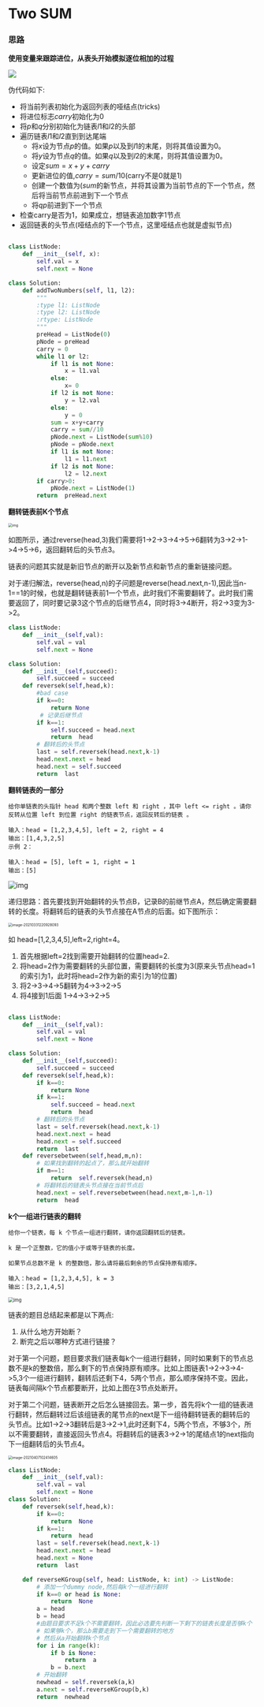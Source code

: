 # Two SUM

### 思路
**使用变量来跟踪进位，从表头开始模拟逐位相加的过程**

<img src="https://leetcode-cn.com/problems/add-two-numbers/Figures/2/2_add_two_numbers.svg" align="middle" />

伪代码如下:

- 将当前列表初始化为返回列表的哑结点(tricks)
- 将进位标志$carry$初始化为0
- 将$p$和$q$分别初始化为链表$l1$和$l2$的头部
- 遍历链表$l1$和$l2$直到到达尾端
   - 将$x$设为节点$p$的值。如果$p$以及到$l1$的末尾，则将其值设置为0。
   - 将$y$设为节点$q$的值。如果$q$以及到$l2$的末尾，则将其值设置为0。
   - 设定$sum=x+y+carry$
   - 更新进位的值,$carry=sum/10$(carry不是0就是1)
   - 创建一个数值为$(sum%10)$的新节点，并将其设置为当前节点的下一个节点，然后将当前节点前进到下一个节点
   - 将$q$$p$前进到下一个节点
 - 检查carry是否为1，如果成立，想链表追加数字1节点
 - 返回链表的头节点(哑结点的下一个节点，这里哑结点也就是虚拟节点)

```python

class ListNode:
    def __init__(self, x):
        self.val = x
        self.next = None

class Solution:
    def addTwoNumbers(self, l1, l2):
        """
        :type l1: ListNode
        :type l2: ListNode
        :rtype: ListNode
        """
        preHead = ListNode(0)
        pNode = preHead
        carry = 0
        while l1 or l2:
            if l1 is not None:
                x = l1.val
            else:
                x= 0
            if l2 is not None:
                y = l2.val
            else:
                y = 0
            sum = x+y+carry
            carry = sum//10
            pNode.next = ListNode(sum%10)
            pNode = pNode.next
            if l1 is not None:
                l1 = l1.next
            if l2 is not None:
                l2 = l2.next
        if carry>0:
            pNode.next = ListNode(1)
        return  preHead.next
```



**翻转链表前K个节点**

<img src="https://gblobscdn.gitbook.com/assets%2F-MWvhB2heCSJoT6IpxDY%2Fsync%2Fdf31967e270f60cb760c9c14bcae2e16dd4f7e14.jpg?alt=media" alt="img" style="zoom:50%;" />

如图所示，通过reverse(head,3)我们需要将1->2->3->4->5->6翻转为3->2->1->4->5->6，返回翻转后的头节点3。

链表的问题其实就是新旧节点的断开以及新节点和新节点的重新链接问题。

对于递归解法，reverse(head,n)的子问题是reverse(head.next,n-1),因此当n-1==1的时候，也就是翻转链表前1一个节点，此时我们不需要翻转了。此时我们需要返回了，同时要记录3这个节点的后继节点4，同时将3->4断开，将2->3变为3->2。

```python
class ListNode:
    def __init__(self,val):
        self.val = val
        self.next = None

class Solution:
    def __init__(self,succeed):
        self.succeed = succeed
    def reversek(self,head,k):
      	#bad case
        if k==0:
            return None
         # 记录后继节点
        if k==1:
            self.succeed = head.next
            return  head
        # 翻转后的头节点
        last = self.reversek(head.next,k-1)
        head.next.next = head
        head.next = self.succeed
        return  last
```

**翻转链表的一部分**

```
给你单链表的头指针 head 和两个整数 left 和 right ，其中 left <= right 。请你反转从位置 left 到位置 right 的链表节点，返回反转后的链表 。

输入：head = [1,2,3,4,5], left = 2, right = 4
输出：[1,4,3,2,5]
示例 2：

输入：head = [5], left = 1, right = 1
输出：[5]

```

![img](https://assets.leetcode.com/uploads/2021/02/19/rev2ex2.jpg)



递归思路：首先要找到开始翻转的头节点B，记录B的前继节点A，然后确定需要翻转的长度。将翻转后的链表的头节点接在A节点的后面。如下图所示：

<img src="/Users/eason/Library/Application%20Support/typora-user-images/image-20210331220928093.png" alt="image-20210331220928093" style="zoom:50%;" />

如 head=[1,2,3,4,5],left=2,right=4。

1. 首先根据left=2找到需要开始翻转的位置head=2.
2. 将head=2作为需要翻转的头部位置，需要翻转的长度为3(原来头节点head=1的索引为1，此时将head=2作为新的索引为1的位置)
3. 将2->3->4->5翻转为4->3->2->5
4. 将4接到1后面 1->4->3->2->5

```python

class ListNode:
    def __init__(self,val):
        self.val = val
        self.next = None

class Solution:
    def __init__(self,succeed):
        self.succeed = succeed
    def reversek(self,head,k):
        if k==0:
            return None
        if k==1:
            self.succeed = head.next
            return  head
        # 翻转后的头节点
        last = self.reversek(head.next,k-1)
        head.next.next = head
        head.next = self.succeed
        return  last
    def reversebetween(self,head,m,n):
        # 如果找到翻转的起点了，那么就开始翻转
        if m==1:
            return  self.reversek(head,n)
        # 将翻转后的链表头节点接在当前节点后
        head.next = self.reversebetween(head.next,m-1,n-1)
        return  head
```

**k个一组进行链表的翻转**

```
给你一个链表，每 k 个节点一组进行翻转，请你返回翻转后的链表。

k 是一个正整数，它的值小于或等于链表的长度。

如果节点总数不是 k 的整数倍，那么请将最后剩余的节点保持原有顺序。

输入：head = [1,2,3,4,5], k = 3
输出：[3,2,1,4,5]
```

<img src="https://assets.leetcode.com/uploads/2020/10/03/reverse_ex2.jpg" alt="img" style="zoom:67%;" />

链表的题目总结起来都是以下两点:

1. 从什么地方开始断？
2. 断完之后以哪种方式进行链接？

对于第一个问题，题目要求我们链表每k个一组进行翻转，同时如果剩下的节点总数不是k的整数倍，那么剩下的节点保持原有顺序。比如上图链表1->2->3->4->5,3个一组进行翻转，翻转后还剩下4，5两个节点，那么顺序保持不变。因此，链表每间隔k个节点都要断开，比如上图在3节点处断开。

对于第二个问题，链表断开之后怎么链接回去。第一步，首先将k个一组的链表进行翻转，然后翻转过后该组链表的尾节点的next是下一组待翻转链表的翻转后的头节点。比如1->2->3翻转后是3->2->1,此时还剩下4，5两个节点，不够3个，所以不需要翻转，直接返回头节点4。将翻转后的链表3->2->1的尾结点1的next指向下一组翻转后的头节点4。

<img src="/Users/eason/Library/Application%20Support/typora-user-images/image-20210407102414605.png" alt="image-20210407102414605" style="zoom:50%;" />

```python
class ListNode:
    def __init__(self,val):
        self.val = val
        self.next = None
class Solution:
    def reversek(self,head,k):
        if k==0:
            return  None
        if k==1:
            return  head
        last = self.reversek(head.next,k-1)
        head.next.next = head
        head.next = None
        return  last

    def reverseKGroup(self, head: ListNode, k: int) -> ListNode:
        # 添加一个dummy node,然后每k个一组进行翻转
        if k==0 or head is None:
            return  None
        a = head
        b = head
        #由题目要求不足k个不需要翻转，因此必选要先判断一下剩下的链表长度是否够k个
        # 如果够k个，那么b需要走到下一个需要翻转的地方
        # 然后从a开始翻转k个节点
        for i in range(k):
            if b is None:
                return  a
            b = b.next
        # 开始翻转
        newhead = self.reversek(a,k)
        a.next = self.reverseKGroup(b,k)
        return  newhead
```







